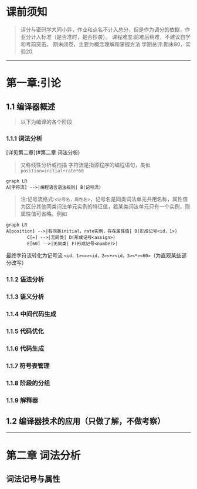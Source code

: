 # 课前须知
> 评分与密码学大同小异，作业和点名不计入总分，但是作为调分的依据，作业分计入标准（是否准时，是否抄袭）。
> 课程难度:前难后稍难，不建议自学和考前突击。
> 期末闭卷，主要为概念理解和掌握方法
> 学期总评:期末80，实验20

- - -
# 第一章:引论
## 1.1 编译器概述
> 以下为编译的各个阶段
### 1.1.1 词法分析
[详见第二章](#第二章 词法分析)
> 又称线性分析或扫描
> 字符流是指源程序的编程语句，类似 `position=initial+rate*60`
```mermaid
graph LR
A[字符流] -->|编程语言语法规则| B(记号流)
```
> 注:记号流格式:`<记号名，属性名>`，记号名是同类词法单元共用名称，属性值为区分其他同类词法单元实例的特征值，若某类词法单元只有一个实例，则属性值可省略。例如
```mermaid
graph LR
A[position] -->|有同类initial，rate实例，存在属性值| B(形成记号<id，1>)
        C[=] -->|无同类| D(形成记号<assign>)
        E[60] -->|无同类| F(形成记号<number>)
```
最终字符流转化为记号流 `<id，1><=><id，2><+><id，3><*><60>`（为直观某些部分改写）

### 1.1.2 语法分析
### 1.1.3 语义分析
### 1.1.4 中间代码生成
### 1.1.5 代码优化
### 1.1.6 代码生成
### 1.1.7 符号表管理
### 1.1.8 阶段的分组
### 1.1.9 解释器

## 1.2 编译器技术的应用（只做了解，不做考察）

- - -
# 第二章 词法分析
## 词法记号与属性
###
